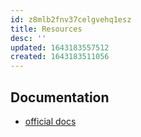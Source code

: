```yaml
---
id: z8mlb2fnv37celgvehq1esz
title: Resources
desc: ''
updated: 1643183557512
created: 1643183511056
---
```



## Documentation

- [official docs](assets/pdfs/pve-admin-guide.pdf)
